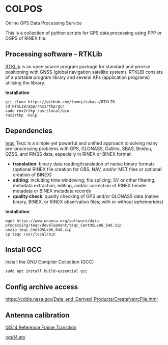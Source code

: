 # COLPOS
Online GPS Data Processing Service

This is a collection of python scripts for GPS data processing using PPP or DGPS of RINEX file.

## Processing software - RTKLib

[RTKLib](http://www.rtklib.com/) is an open source program package for standard and precise positioning with GNSS (global navigation satellite system). RTKLIB consists of a portable program library and several APs (application programs) utilizing the library.

**Installation**
```
git clone https://github.com/tomojitakasu/RTKLIB
cd RTKLIB/app/rnx2rtkp/gcc
sudo rnx2rtkp /usr/local/bin
rnx2rtkp -help
```

## Dependencies
[teqc](https://www.unavco.org/software/data-processing/teqc/teqc.html)
Teqc is a simple yet powerful and unified approach to solving many pre-processing problems with GPS, GLONASS, Galileo, SBAS, Beidou, QZSS, and IRNSS data, especially in RINEX or BINEX format:

* **translation**: binary data reading/translation of native binary formats (optional RINEX file creation for OBS, NAV, and/or MET files or optional creation of BINEX)
* **editing**: including time windowing; file splicing; SV or other filtering; metadata extraction, editing, and/or correction of RINEX header metadata or BINEX metadata records
* **quality check**: quality checking of GPS and/or GLONASS data (native binary, BINEX, or RINEX observation files; with or without ephemerides)

**Installation**

```
wget https://www.unavco.org/software/data-processing/teqc/development/teqc_CentOSLx86_64d.zip
unzip teqc_CentOSLx86_64d.zip
cp teqc /usr/local/bin
```

## Install GCC
Install the GNU Compiler Collection (GCC)
```
sudo apt install build-essential gcc
```

## Config archive access
https://cddis.nasa.gov/Data_and_Derived_Products/CreateNetrcFile.html

## Antenna calibration
[IGS14 Reference Frame Transition](http://www.igs.org/article/igs14-reference-frame-transition)

[ngs14.atx](https://www.ngs.noaa.gov/ANTCAL/LoadFile?file=ngs14.atx)
